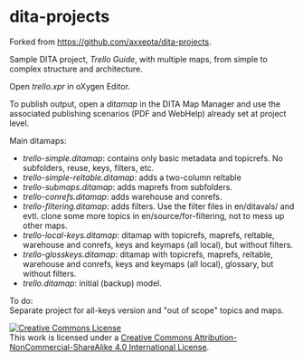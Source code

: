 # dita-projects

Forked from https://github.com/axxepta/dita-projects.

Sample DITA project, *Trello Guide*, with multiple maps, from simple to complex structure and architecture.

Open _trello.xpr_ in oXygen Editor.

To publish output, open a _ditamap_ in the DITA Map Manager and use the associated publishing scenarios (PDF and WebHelp) already set at project level.

Main ditamaps:  
* _trello-simple.ditamap_: contains only basic metadata and topicrefs. No subfolders, reuse, keys, filters, etc.  
* _trello-simple-reltable.ditamap_: adds a two-column reltable   
* _trello-submaps.ditamap_: adds maprefs from subfolders.  
* _trello-conrefs.ditamap_: adds warehouse and conrefs.  
* _trello-filtering.ditamap_: adds filters. Use the filter files in en/ditavals/ and evtl. clone some more topics in en/source/for-filtering, not to mess up other maps. 
* _trello-local-keys.ditamap_: ditamap with topicrefs, maprefs, reltable, warehouse and conrefs, keys and keymaps (all local), but without filters.  
* _trello-glosskeys.ditamap_: ditamap with topicrefs, maprefs, reltable, warehouse and conrefs, keys and keymaps (all local), glossary, but without filters.  
* _trello.ditamap_:  initial (backup) model.

To do:  
Separate project for all-keys version and "out of scope" topics and maps.

<a rel="license" href="http://creativecommons.org/licenses/by-nc-sa/4.0/"><img alt="Creative Commons License" style="border-width:0" src="https://i.creativecommons.org/l/by-nc-sa/4.0/80x15.png" /></a><br />This work is licensed under a <a rel="license" href="http://creativecommons.org/licenses/by-nc-sa/4.0/">Creative Commons Attribution-NonCommercial-ShareAlike 4.0 International License</a>.

